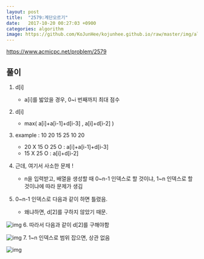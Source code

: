 ```yaml
---
layout: post
title:  "2579:계단오르기"
date:   2017-10-20 00:27:03 +0900
categories: algorithm
image: https://github.com/KoJunHee/kojunhee.github.io/raw/master/img/algorithm.png
---
```



<https://www.acmicpc.net/problem/2579>

## 풀이

1. d[i]
	* a[i]를 밟았을 경우, 0~i 번째까지 최대 점수
2. d[i]
	* max( a[i]+a[i-1]+d[i-3] , a[i]+d[i-2] )
3. example : 10    20    15    25    10    20

	*  20 X     15 O    25 O : a[i]+a[i-1]+d[i-3]
	* 15 X     25 O : a[i]+d[i-2]
4. 근데, 여기서 사소한 문제 !
	* n을 입력받고, 배열을 생성할 때
0~n-1 인덱스로 할 것이냐,
1~n 인덱스로 할 것이냐에 따라 문제가 생김

5. 0~n-1 인덱스로 다음과 같이 하면 틀렸음. 
	* 왜냐하면, d[2]를 구하지 않았기 때문.

![img](http://cfile3.uf.tistory.com/image/9920A43359E752E439E48B)
6. 따라서 다음과 같이 d[2]를 구해야함
 
![img](http://cfile28.uf.tistory.com/image/9941113359E75310248E9B)
7. 1~n 인덱스로 범위 잡으면, 상관 없음

![img](http://cfile6.uf.tistory.com/image/99E8393359E7532D22AC37)


